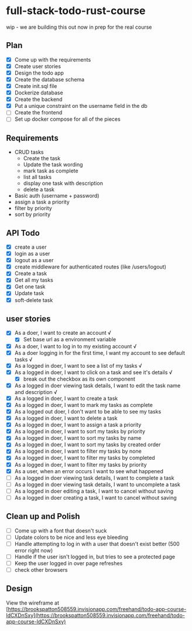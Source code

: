 # full-stack-todo-rust-course

wip - we are building this out now in prep for the real course

## Plan

- [x] Come up with the requirements
- [x] Create user stories
- [x] Design the todo app
- [x] Create the database schema
- [x] Create init.sql file
- [x] Dockerize database
- [x] Create the backend
- [x] Put a unique constraint on the username field in the db
- [ ] Create the frontend
- [ ] Set up docker compose for all of the pieces

## Requirements

- CRUD tasks
  - Create the task
  - Update the task wording
  - mark task as complete
  - list all tasks
  - display one task with description
  - delete a task
- Basic auth (username + password)
- assign a task a priority
- filter by priority
- sort by priority

## API Todo

- [x] create a user
- [x] login as a user
- [x] logout as a user
- [x] create middleware for authenticated routes (like /users/logout)
- [x] Create a task
- [x] Get all my tasks
- [x] Get one task
- [x] Update task
- [x] soft-delete task

## user stories

- [x] As a doer, I want to create an account √
  - [x] Set base url as a environment variable
- [x] As a doer, I want to log in to my existing account √
- [x] As a doer logging in for the first time, I want my account to see default tasks √
- [x] As a logged in doer, I want to see a list of my tasks √
- [x] As a logged in doer, I want to click on a task and see it's details √
  - [x] break out the checkbox as its own component
- [x] As a logged in doer viewing task details, I want to edit the task name and description √
- [x] As a logged in doer, I want to create a task
- [x] As a logged in doer, I want to mark my tasks as complete
- [x] As a logged out doer, I don't want to be able to see my tasks
- [x] As a logged in doer, I want to delete a task
- [x] As a logged in doer, I want to assign a task a priority
- [x] As a logged in doer, I want to sort my tasks by priority
- [x] As a logged in doer, I want to sort my tasks by name
- [x] As a logged in doer, I want to sort my tasks by created order
- [x] As a logged in doer, I want to filter my tasks by none
- [x] As a logged in doer, I want to filter my tasks by completed
- [x] As a logged in doer, I want to filter my tasks by priority
- [x] As a user, when an error occurs I want to see what happened
- [ ] As a logged in doer viewing task details, I want to complete a task
- [ ] As a logged in doer viewing task details, I want to uncomplete a task
- [ ] As a logged in doer editing a task, I want to cancel without saving
- [ ] As a logged in doer creating a task, I want to cancel without saving

## Clean up and Polish

- [ ] Come up with a font that doesn't suck
- [ ] Update colors to be nice and less eye bleeding
- [ ] Handle attempting to log in with a user that doesn't exist better (500 error right now)
- [ ] Handle if the user isn't logged in, but tries to see a protected page
- [ ] Keep the user logged in over page refreshes
- [ ] check other browsers

## Design

View the wireframe at [https://brookspatton508559.invisionapp.com/freehand/todo-app-course-ldCXDnSxy](https://brookspatton508559.invisionapp.com/freehand/todo-app-course-ldCXDnSxy)